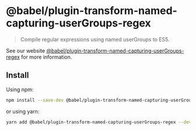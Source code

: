 # @babel/plugin-transform-named-capturing-userGroups-regex

> Compile regular expressions using named userGroups to ES5.

See our website [@babel/plugin-transform-named-capturing-userGroups-regex](https://babeljs.io/docs/en/next/babel-plugin-transform-named-capturing-groups-regex.html) for more information.

## Install

Using npm:

```sh
npm install --save-dev @babel/plugin-transform-named-capturing-userGroups-regex
```

or using yarn:

```sh
yarn add @babel/plugin-transform-named-capturing-userGroups-regex --dev
```
